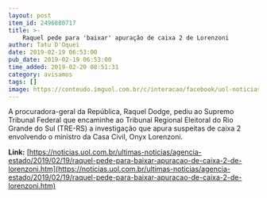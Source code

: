 ```yaml
---
layout: post
item_id: 2496880717
title: >-
    Raquel pede para 'baixar' apuração de caixa 2 de Lorenzoni
author: Tatu D'Oquei
date: 2019-02-19 06:53:00
pub_date: 2019-02-19 06:53:00
time_added: 2019-02-20 08:51:31
category: avisamos
tags: []
image: https://conteudo.imguol.com.br/c/interacao/facebook/uol-noticias-600px.jpg
---
```


A procuradora-geral da República, Raquel Dodge, pediu ao Supremo Tribunal Federal que encaminhe ao Tribunal Regional Eleitoral do Rio Grande do Sul (TRE-RS) a investigação que apura suspeitas de caixa 2 envolvendo o ministro da Casa Civil, Onyx Lorenzoni.

**Link:** [https://noticias.uol.com.br/ultimas-noticias/agencia-estado/2019/02/19/raquel-pede-para-baixar-apuracao-de-caixa-2-de-lorenzoni.htm](https://noticias.uol.com.br/ultimas-noticias/agencia-estado/2019/02/19/raquel-pede-para-baixar-apuracao-de-caixa-2-de-lorenzoni.htm)

